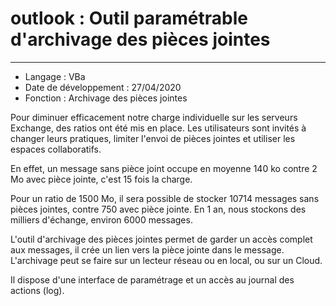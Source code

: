 # outlook : Outil paramétrable d'archivage des pièces jointes
----

- Langage : VBa
- Date de développement : 27/04/2020
- Fonction : Archivage des pièces jointes 

Pour diminuer efficacement notre charge individuelle sur les serveurs Exchange, des ratios ont été mis en place. Les utilisateurs sont invités à changer leurs pratiques, limiter l'envoi de pièces jointes et utiliser les espaces collaboratifs.

En effet, un message sans pièce joint occupe en moyenne 140 ko contre 2 Mo avec pièce jointe, c'est 15 fois la charge.

Pour un ratio de 1500 Mo, il sera possible de stocker 10714 messages sans pièces jointes, contre 750 avec pièce jointe. En 1 an, nous stockons des milliers d'échange, environ 6000 messages.

L'outil d'archivage des pièces jointes permet de garder un accès complet aux messages, il crée un lien vers la pièce jointe dans le message. L'archivage peut se faire sur un lecteur réseau ou en local, ou sur un Cloud.

Il dispose d'une interface de paramétrage et un accès au journal des actions (log).




